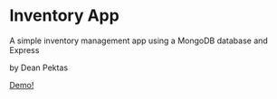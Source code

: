# Inventory App
A simple inventory management app using a MongoDB database and Express

by Dean Pektas

[Demo!](https://bold-sun-4741.fly.dev/inventory/items)